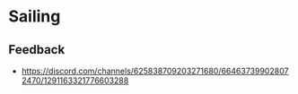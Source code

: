 # Sailing

## Feedback
- https://discord.com/channels/625838709203271680/664637399028072470/1291163321776603288 
